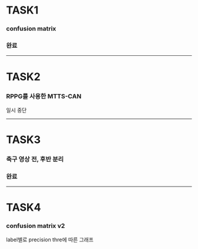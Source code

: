 # TASK1
### confusion matrix
### 완료

---
# TASK2
### RPPG를 사용한 MTTS-CAN
일시 중단

---
# TASK3
### 축구 영상 전, 후반 분리 
### 완료

---
# TASK4
### confusion matrix v2
label별로 precision thre에 따른 그래프
